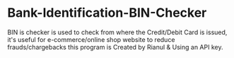 # Bank-Identification-BIN-Checker
BIN is checker is used to check from where the Credit/Debit Card is issued, it's useful for e-commerce/online shop website to reduce frauds/chargebacks this program is Created by Rianul &amp; Using an API key.
